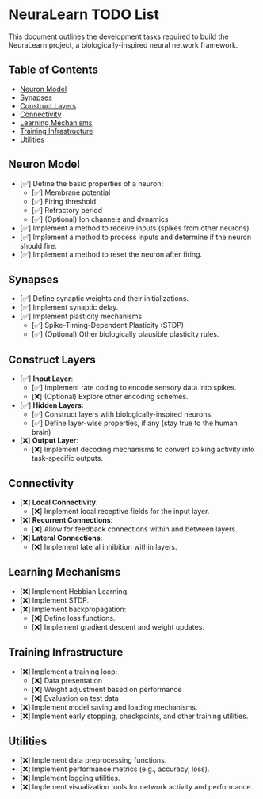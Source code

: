 # NeuraLearn TODO List

This document outlines the development tasks required to build the NeuraLearn project, a biologically-inspired neural network framework.

## Table of Contents

- [Neuron Model](#neuron-model)
- [Synapses](#synapses)
- [Construct Layers](#construct-layers)
- [Connectivity](#connectivity)
- [Learning Mechanisms](#learning-mechanisms)
- [Training Infrastructure](#training-infrastructure)
- [Utilities](#utilities)

## Neuron Model

- [✅] Define the basic properties of a neuron:
  - [✅] Membrane potential
  - [✅] Firing threshold
  - [✅] Refractory period
  - [✅] (Optional) Ion channels and dynamics
- [✅] Implement a method to receive inputs (spikes from other neurons).
- [✅] Implement a method to process inputs and determine if the neuron should fire.
- [✅] Implement a method to reset the neuron after firing.

## Synapses

- [✅] Define synaptic weights and their initializations.
- [✅] Implement synaptic delay.
- [✅] Implement plasticity mechanisms:
  - [✅] Spike-Timing-Dependent Plasticity (STDP)
  - [✅] (Optional) Other biologically plausible plasticity rules.

## Construct Layers

- [✅] **Input Layer**:
  - [✅] Implement rate coding to encode sensory data into spikes.
  - [❌] (Optional) Explore other encoding schemes.
- [✅] **Hidden Layers**:
  - [✅] Construct layers with biologically-inspired neurons.
  - [✅] Define layer-wise properties, if any (stay true to the human brain)
- [❌] **Output Layer**:
  - [❌] Implement decoding mechanisms to convert spiking activity into task-specific outputs.

## Connectivity

- [❌] **Local Connectivity**:
  - [❌] Implement local receptive fields for the input layer.
- [❌] **Recurrent Connections**:
  - [❌] Allow for feedback connections within and between layers.
- [❌] **Lateral Connections**:
  - [❌] Implement lateral inhibition within layers.

## Learning Mechanisms

- [❌] Implement Hebbian Learning.
- [❌] Implement STDP.
- [❌] Implement backpropagation:
  - [❌] Define loss functions.
  - [❌] Implement gradient descent and weight updates.

## Training Infrastructure

- [❌] Implement a training loop:
  - [❌] Data presentation
  - [❌] Weight adjustment based on performance
  - [❌] Evaluation on test data
- [❌] Implement model saving and loading mechanisms.
- [❌] Implement early stopping, checkpoints, and other training utilities.

## Utilities

- [❌] Implement data preprocessing functions.
- [❌] Implement performance metrics (e.g., accuracy, loss).
- [❌] Implement logging utilities.
- [❌] Implement visualization tools for network activity and performance.

